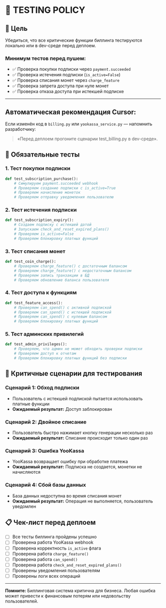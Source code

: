 # 🧪 TESTING POLICY

## 🎯 Цель
Убедиться, что все критические функции биллинга тестируются локально или в dev-среде перед деплоем.

### Минимум тестов перед пушем:
- ✅ Проверка покупки подписки через `payment.succeeded`
- ✅ Проверка истечения подписки (`is_active=False`)
- ✅ Проверка списания монет через `charge_feature`
- ✅ Проверка запрета доступа при нуле монет
- ✅ Проверка отказа доступа при истекшей подписке

---

## Автоматическая рекомендация Cursor:
Если изменён код в `billing.py` или `yookassa_service.py` — напомнить разработчику:
> «Перед деплоем прогоните сценарии test_billing.py в dev-среде».

## 🧪 Обязательные тесты

### 1. Тест покупки подписки
```python
def test_subscription_purchase():
    # Симулируем payment.succeeded webhook
    # Проверяем создание подписки с is_active=True
    # Проверяем начисление монеток
    # Проверяем отправку уведомления пользователю
```

### 2. Тест истечения подписки
```python
def test_subscription_expiry():
    # Создаем подписку с истекшей датой
    # Запускаем check_and_reset_expired_plans()
    # Проверяем is_active=False
    # Проверяем блокировку платных функций
```

### 3. Тест списания монет
```python
def test_coin_charge():
    # Проверяем charge_feature() с достаточным балансом
    # Проверяем charge_feature() с недостаточным балансом
    # Проверяем запись транзакции в БД
    # Проверяем обновление баланса пользователя
```

### 4. Тест доступа к функциям
```python
def test_feature_access():
    # Проверяем can_spend() с активной подпиской
    # Проверяем can_spend() с истекшей подпиской
    # Проверяем can_spend() с нулевым балансом
    # Проверяем блокировку платных функций
```

### 5. Тест админских привилегий
```python
def test_admin_privileges():
    # Проверяем, что админ не может обходить проверки подписки
    # Проверяем доступ к отчетам
    # Проверяем блокировку платных функций без подписки
```

## 🚨 Критичные сценарии для тестирования

### Сценарий 1: Обход подписки
- Пользователь с истекшей подпиской пытается использовать платные функции
- **Ожидаемый результат:** Доступ заблокирован

### Сценарий 2: Двойное списание
- Пользователь быстро нажимает кнопку генерации несколько раз
- **Ожидаемый результат:** Списание происходит только один раз

### Сценарий 3: Ошибка YooKassa
- YooKassa возвращает ошибку при обработке платежа
- **Ожидаемый результат:** Подписка не создается, монетки не начисляются

### Сценарий 4: Сбой базы данных
- База данных недоступна во время списания монет
- **Ожидаемый результат:** Операция не выполняется, пользователь уведомлен

## 📋 Чек-лист перед деплоем

- [ ] Все тесты биллинга пройдены успешно
- [ ] Проверена работа YooKassa webhook
- [ ] Проверена корректность `is_active` флага
- [ ] Проверена работа `charge_feature()`
- [ ] Проверена работа `can_spend()`
- [ ] Проверена работа `check_and_reset_expired_plans()`
- [ ] Проверены уведомления пользователям
- [ ] Проверены логи всех операций

---

**Помните:** Биллинговая система критична для бизнеса. Любая ошибка может привести к финансовым потерям или недовольству пользователей.
